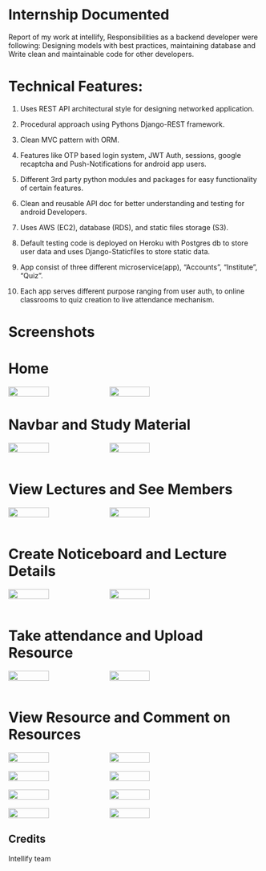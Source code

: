 # Internship Documented
Report of my work at intellify,
Responsibilities as a backend developer were following: 
Designing models with best practices, maintaining database and Write clean and maintainable code for other developers.


# Technical Features:

1. Uses REST API architectural style for designing networked application.

2. Procedural approach using Pythons Django-REST framework.

3. Clean MVC pattern with ORM.

4. Features like OTP based login system, JWT Auth, sessions, google recaptcha and Push-Notifications for android app users.

5. Different 3rd party python modules and packages for easy functionality of certain features.

6. Clean and reusable API doc for better understanding and testing for android Developers.

7. Uses AWS (EC2), database (RDS), and static files storage (S3).

8. Default testing code is deployed on Heroku with Postgres db to store user data and uses Django-Staticfiles to store static data.

9. App consist of three different microservice(app), “Accounts”, “Institute”, “Quiz”.

10. Each app serves different purpose ranging from user auth, to online classrooms to quiz creation to live attendance mechanism.


# Screenshots
<h1>Home </h1>
<div style="display:flex;" >
<img src="screenshot/SS1.png" width="40%"/>
<img src="screenshot/SS2.pmg" width="40%"/>
</div>
<h1>Navbar and Study Material </h1>
<div style="display:flex;" >
<img src="screenshot/SS3.png" width="40%"/>
<img src="screenshot/SS4.png" width="40%" />
</div>

<br>
<h1>View Lectures and See Members</h1>
<div style="display:flex;" >
<img src="screenshot/SS5.png" width="40%"/>
<img src="screenshot/SS6.png" width="40%" />
</div>

<br>
<h1>Create Noticeboard and Lecture Details</h1>
<div style="display:flex;" >
<img src="screenshot/SS7.png" width="40%"/>
<img src="screenshot/SS8.png" width="40%" />
</div>

<br>
<h1>Take attendance and Upload Resource</h1>
<div style="display:flex;" >
<img src="screenshot/SS9.png" width="40%"/>
<img src="screenshot/SS10.png" width="40%" />
</div>

<br>
<h1>View Resource and Comment on Resources</h1>
<div style="display:flex;" >
<img src="screenshot/SS11.png" width="40%"/>
<img src="screenshot/SS12.png" width="40%" />
</div>

<br>
<div style="display:flex;" >
<img src="screenshot/SS13.png" width="40%"/>
<img src="screenshot/SS14.png" width="40%" />
</div>

<br>
<div style="display:flex;" >
<img src="screenshot/SS15.png" width="40%"/>
<img src="screenshot/SS16.png" width="40%" />
</div>

<br>
<div style="display:flex;" >
<img src="screenshot/SS17.png" width="40%"/>
<img src="screenshot/SS18.png" width="40%" />
</div>

## Credits
Intellify team

